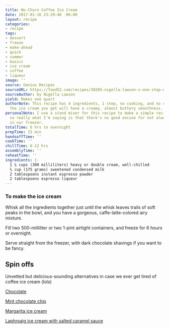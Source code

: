 ```yaml
---
title: No-Churn Coffee Ice Cream
date: 2017-01-16 23:29:48 -06:00
layout: recipe
categories:
- recipe
tags:
- dessert
- freeze
- make-ahead
- quick
- summer
- basics
- ice cream
- coffee
- liqueur
image: ''
source: Genius Recipes
sourceURL: https://food52.com/recipes/30285-nigella-lawson-s-one-step-no-churn-coffee-ice-cream
sourceAuthor: by Nigella Lawson
yield: Makes one quart
authorNote: This recipe has 4 ingredients, 1 step, no cooking, and no churning, but
  the ice cream you get will have a creamy, almost buttery smoothness.
personalNote: I use a stand mixer for this recipe to make a simple recipe even easier,
  so really what I'm saying is that there's no good excuse for not always having this
  in our freezer.
totalTime: 6 hrs to overnight
prepTime: 15 min
handsoffTime: ''
cookTime: ''
chillTime: 6-12 hrs
assemblyTime: ''
reheatTime: ''
ingredients: |-
  1 ¼ cups (300 milliliters) heavy or double cream, well-chilled
  ⅔ cup (175 grams) sweetened condensed milk
  2 tablespoons instant espresso powder
  2 tablespoons espresso liqueur
---
```


### To make the ice cream

Whisk all the ingredients together just until the whisk leaves trails of soft peaks in the bowl, and you have a gorgeous, caffe-latte-colored airy mixture.

Fill two 500-milliliter or two 1-pint airtight containers, and freeze for 6 hours or overnight.

Serve straight from the freezer, with dark chocolate shavings if you want to be fancy.

## Spin offs

Unvetted but delicious-sounding alternatives in case we ever get tired of coffee ice cream (lols)

[Chocolate](http://www.foodnetwork.com/recipes/food-network-kitchens/no-churn-chocolate-ice-cream.html)

[Mint chocolate chip](https://www.nigella.com/recipes/members/drchazans-no-churn-mint-chocolate-chip-ice-cream)

[Margarita ice cream](https://www.nigella.com/recipes/no-churn-margarita-ice-cream)

[Laphroaig ice cream with salted caramel sauce](https://www.nigella.com/recipes/members/pretty-wrongs-laphroaig-ice-cream-with-salted-caramel-swirl)
